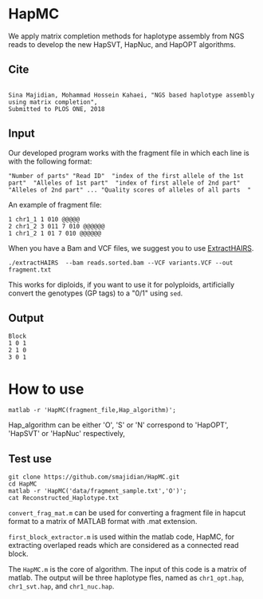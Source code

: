# HapMC



We apply matrix completion methods for haplotype assembly from NGS reads to develop the new HapSVT, HapNuc, and HapOPT algorithms.

## Cite

```

Sina Majidian, Mohammad Hossein Kahaei, "NGS based haplotype assembly using matrix completion",
Submitted to PLOS ONE, 2018

```



## Input



Our developed program works with the fragment file in which each line is with the following format:

```
"Number of parts" "Read ID"  "index of the first allele of the 1st part"  "Alleles of 1st part"  "index of first allele of 2nd part"  "Alleles of 2nd part" ... "Quality scores of alleles of all parts  " 
```

An example of fragment file:
```
1 chr1_1 1 010 @@@@@
2 chr1_2 3 011 7 010 @@@@@@ 
1 chr1_2 1 01 7 010 @@@@@@ 

```


When you have a Bam and VCF files, we suggest you to use [ExtractHAIRS](https://github.com/vibansal/HapCUT2).
 
```
./extractHAIRS  --bam reads.sorted.bam --VCF variants.VCF --out fragment.txt
```
This works for diploids, if you want to use it for polyploids, artificially convert the genotypes (GP tags) to a "0/1" using `sed`.


## Output


```
Block
1 0 1
2 1 0
3 0 1
````


# How to use


```
matlab -r 'HapMC(fragment_file,Hap_algorithm)';
```
Hap_algorithm can be either 'O', 'S' or 'N' correspond to 'HapOPT', 'HapSVT' or 'HapNuc'  respectively,



## Test use

```
git clone https://github.com/smajidian/HapMC.git
cd HapMC
matlab -r 'HapMC('data/fragment_sample.txt','O')';
cat Reconstructed_Haplotype.txt

```



``convert_frag_mat.m`` can be used for converting a fragment file in hapcut format to a matrix of MATLAB format with .mat extension.

``first_block_extractor.m`` is used within the matlab code, HapMC, for extracting overlaped reads which are considered as a connected read block.

The `` HapMC.m `` is the core of algorithm. The input of this code is a matrix of matlab. The output will be three haplotype fles, named as ``chr1_opt.hap``, ``chr1_svt.hap``, and  ``chr1_nuc.hap``.
